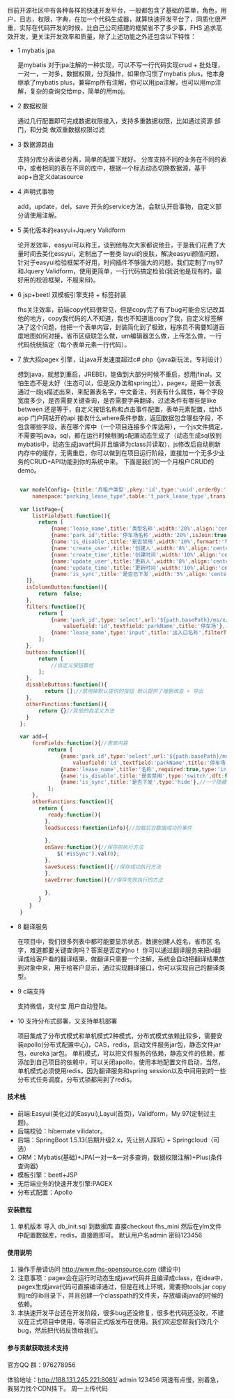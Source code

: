    目前开源社区中有各种各样的快速开发平台，一般都包含了基础的菜单，角色，用户，日志，权限，字典，在加一个代码生成器，就算快速开发平台了，同质化很严重，实际在代码开发的时候，比自己公司搭建的框架省不了多少事，FHS 追求高效开发，更关注开发效率和质量，除了上述功能之外还包含以下特性：

- 1   mybatis jpa

     是mybatis 对于jpa注解的一种实现，可以不写一行代码实现crud + 批处理，一对一，一对多，数据权限，分页操作，如果你习惯了mybatis plus，他本身继承了mybatis plus，兼容mp所有注解，你可以用jpa注解，也可以用mp注解，复杂的查询交给mp，简单的用mpj。

- 2  数据权限

    通过几行配置即可完成数据权限接入，支持多重数据权限，比如通过资源  部门，和分类  做双重数据权限过滤

- 3 数据源路由

    支持分库分表读者分离，简单的配置下就好。
    分库支持不同的业务在不同的表中，或者相同的表在不同的库中，根据一个标志动态切换数据源，基于aop+自定义datasource

- 4  声明式事物

     add，update，del，save 开头的service方法，会默认开启事物，自定义部分请使用注解。
	 
- 5   美化版本的easyui+Jquery Validform

     论开发效率，easyui可以称王，谈到他每次大家都说他丑，于是我们花费了大量时间去美化essyui，定制出了一套类  layui的皮肤，解决easyui颜值问题，针对于easyui检验框架不好用，时间插件不够强大的问题，我们定制了my97 和Jquery Validform，使用更简单，一行代码搞定检验(我说他是现有的，最好用的校验框架，不服来辩)。

- 6   jsp+beetl 双模板引擎支持 + 标签封装
    
	fhs关注效率，前端copy代码很常见，但是copy完了有了bug可能会忘记改其他的地方，copy我代码的人不知道，我也不知道谁copy了我，自定义标签解决了这个问题，他把一个表单内容，封装简化到了极致，程序员不需要知道百度地图如何对接，省市区级联怎么做，um编辑器怎么做，上传怎么做，一行代码统统搞定（每个表单元素一行代码）。

- 7   放大招pagex 引擎，让java开发速度超过c#  php（java新玩法，专利设计）
    
	想到java，就想到重启，JREBEl，能做到大部分时候不重启，想用jfinal，又怕生态不是太好（生态可以，但是没办法和spring比），pagex，是把一张表通过一段js描述出来，来配置表名字，中文备注，列表有什么属性，每个字段宽度多少，是否需要关键查询，是否需要字典翻译，过滤条件有哪些是like  between 还是等于，自定义按钮名称和点击事件配置，表单元素配置，给h5 app 门户网站开的api 接收什么where条件参数，返回数据包含哪些字段，不包含哪些字段，表在哪个库中（一个项目连接多个库适用），一个js文件搞定，不需要写java，sql，都在运行时候根据js配置动态生成了（动态生成sql放到mybatis中，动态生成java代码并且编译为class并读取），js修改后自动刷新内存中的缓存，无需重启，你可以做到在项目运行阶段，直接加一个无多少业务的CRUD+API功能到你的系统中来。
	下面是我们的一个月租户CRUD的demo。
```javascript

    var modelConfig= {title:'月租户类型',pkey:'id',type:'uuid',orderBy:'update_time Desc',
        namespace:"parking_lease_type",table:'t_park_lease_type',trans:true,db:"park"};
    
    var listPage={
        listFieldSett:function(){
    	  return [
    		  {name:'lease_name',title:'类型名称',width:'20%',align:'center'},
              {name:'park_id',title:'停车场名称',width:'20%',isJoin:true,namespace:'parking',showField:'transMap.parkName',align:'center'},
              {name:'is_disable',title:'是否禁用',width:'10%',formart:'formatRowColor',align:'center',trans:'book',key:'is_disable',showField:'transMap.is_disableName'},
              {name:'create_user',title:'创建人',width:'8%',align:'center',trans:'user',showField:'transMap.create_userUserName'},
              {name:'create_time',title:'创建时间',width:'10%',align:'center'},
              {name:'update_user',title:'更新人',width:'8%',align:'center',trans:'user',showField:'transMap.create_userUserName'},
              {name:'update_time',title:'更新时间',width:'10%',align:'center'},
              {name:'is_sync',title:'是否已下发',width:'5%',align:'center',trans:'book',key:'yesOrNo',showField:'transMap.is_syncName'},
      ]},
      isColumnButton:function(){
    	  return  false;
      },
      filters:function(){
          return [
              {name:'park_id',type:'select',url:'${path.basePath}/ms/x/parking/findListData',
                  valuefield:'id',textfield:'parkName',title:'停车场'},
              {name:'lease_name',type:'input',title:'出入口名称',filterType:'like'},
    	  ];      
      }, 
      buttons:function(){
          return [
              //自定义按钮数组
          ];
      },
      disableButtons:function(){
    	    return [];//禁用掉默认提供的按钮 默认提供了增删改查 + 导出
      },
      otherFunctions:function(){
          return {}//其他的自定义方法
      }
    };
    
    var add={ 
    	formFields:function(){//表单内容
    	     return [
                 {name:'park_id',type:'select',url:'${path.basePath}/ms/x/parking/findListData',
                     valuefield:'id',textfield:'parkName',title:'停车场',required:true,},//一个下拉
                 {name:'lease_name',title:'名称',required:true,type:'input'},//一个input
                 {name:'is_disable',title:'是否禁用',type:'switch',dft:false},//一个开关滑块
                 {name:'is_sync',title:'是否下发',type:'hide'},//一个隐藏域
    		 ];
    	},
        otherFunctions:function(){
          return {
    	     ready:function(){
    	    },
    	    loadSuccess:function(info){//加载后台数据成功的事件
    
    	    },
    	    onSave:function(){//保存前执行方法
                $('#isSync').val(0);
    	    },
    		saveSucess:function(){//保存成功执行方法
    	    },
    		saveError:function(){//保存失败执行的方法
    		    
    	    },
    	  }		
       }
    }
```

- 8  翻译服务

    在项目中，我们很多列表中都可能要显示状态，数据创建人姓名，省市区 名字，难道都要关键查询吗？答案是否定的no！ 你可以通过翻译服务来把id翻译成给客户看的翻译结果，做翻译只需要一个注解，系统会自动把翻译结果放到对象中来，用于给客户显示，通过实现翻译接口，你可以实现自己的翻译类型。
	

- 9  c端支持

     支持微信，支付宝 用户自动登陆。
	 
- 10 支持分布式部署，又支持单机部署
	 
     项目集成了分布式模式和单机模式2种模式，分布式模式依赖比较多，需要安装apollo(分布式配置中心)，CAS，redis，启动文件服务jar包，静态文件jar包，eureka jar包。
	 单机模式，可以把文件服务的依赖，静态文件的依赖，都添加到自己项目的依赖中，可以关闭apollo，使用本地配置文件启动，当然，单机模式必须使用redis，因为翻译服务和spring session以及中间用到的一些分布式任务调度，分布式锁都用到了redis。
	 
	 
	 
      



#### 技术栈
- 前端:Easyui(美化过的Easyui),Layui(首页)，Validform，My 97(定制过主题)。
- 后端校验：hibernate vilidator。
- 后端：SpringBoot 1.5.13(后期升级2.x，先让别人踩坑) + Springcloud（可选）
- ORM：Mybatis(基础)+JPA(一对一&一对多查询，数据权限注解)+Plus(条件查询器)
- 模板引擎：beetl+JSP
- 无后端业务的快速开发引擎:PAGEX
- 分布式配置：Apollo

#### 安装教程

1. 单机版本
   导入 db_init.sql 到数据库
   直接checkout fhs_mini  然后在ylm文件中配置数据库，redis，直接跑即可。
   默认用户名admin 密码123456


#### 使用说明

1. 操作手册请访问  http://www.fhs-opensource.com (建设中)
2. 注意事项：pagex会在运行时动态生成java代码并且编译成class，在idea中，pagex生成java代码可直接编译通过，但是在线上环境，需要把tools.jar copy到jre的lib目录下，并且创建一个classpath的文件夹，存放编译java的时候的依赖。
2. 本快速开发平台还在开发阶段，很多bug还没修复，很多老代码还没改，不建议在正式项目中使用，等项目正式版发布在使用。我们欢迎您帮我们改几个bug，然后把代码反馈给我们。
   

#### 参与贡献获取技术支持
官方QQ 群：976278956


体验地址：http://188.131.245.221:8081/   admin  123456
         网速有点慢，别着急，我努力找个CDN挂下。
         周一上传代码